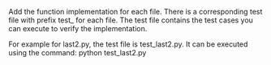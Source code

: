 Add the function implementation for each file. There is a corresponding test
file with prefix test_ for each file. The test file contains the test cases
you can execute to verify the implementation. 

For example for last2.py, the test file is test_last2.py. It can be executed
using the command: python test_last2.py
